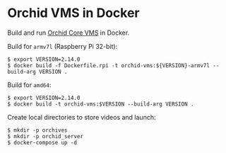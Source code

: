# Orchid VMS in Docker

Build and run [Orchid Core VMS](https://www.ipconfigure.com/products/orchid) in Docker.

Build for `armv7l` (Raspberry Pi 32-bit):

    $ export VERSION=2.14.0
    $ docker build -f Dockerfile.rpi -t orchid-vms:${VERSION}-armv7l --build-arg VERSION .

Build for `amd64`:

    $ export VERSION=2.14.0
    $ docker build -t orchid-vms:$VERSION --build-arg VERSION .

Create local directories to store videos and launch:

    $ mkdir -p orchives
    $ mkdir -p orchid_server
    $ docker-compose up -d